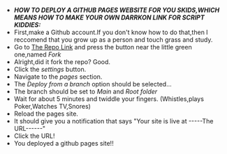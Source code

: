 - ***HOW TO DEPLOY A GITHUB PAGES WEBSITE FOR YOU SKIDS,WHICH MEANS HOW TO MAKE YOUR OWN DARRKON LINK FOR SCRIPT KIDDIES:***
- First,make a Github account.If you don't know how to do that,then I reccomend that you grow up as a person and touch grass and study.
- Go to [The Repo Link](https://github.com/Exploit-Master122/Darrkonv8) and press the button near the little green one,named *Fork*
- Alright,did it fork the repo? Good.
- Click the *settings* button.
- Navigate to the *pages* section.
- The *Deploy from a branch* option should be selected...
- The branch should be set to *Main* and *Root folder*
- Wait for about 5 minutes and twiddle your fingers. (Whistles,plays Poker,Watches TV,Snores)
- Reload the pages site.
- It should give you a notification that says "Your site is live at -----The URL------"
- Click the URL!
- You deployed a github pages site!!
